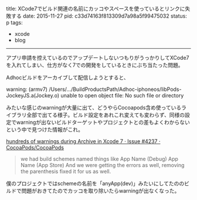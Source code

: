 title: XCode7でビルド関連の名前にカッコやスペースを使っているとリンクに失敗する
date: 2015-11-27
pid: c33d74163f813309d7a98a5f99475032
status: p
tags:
- xcode
- blog
---

アプリ申請を控えているのでアップデートしないつもりがうっかりしてXCode7を入れてしまい、仕方がなく7での開発をしているときにぶち当たった問題。

Adhocビルドをアーカイブして配信しようとすると、

warning: (armv7) /Users/.../BuildProductsPath/Adhoc-iphoneos/libPods-JockeyJS.a(Jockey.o) unable to open object file: No such file or directory

みたいな感じのwarningが大量に出て、どうやらCocoapods含め使っているライブラリ全部で出てる様子。ビルド設定をあれこれ変えても変わらず、同様の設定でwarningが出ないビルドターゲットやプロジェクトとの差もよくわからないという中で見つけた情報がこれ。

[hundreds of warnings during Archive in Xcode 7 · Issue #4237 · CocoaPods/CocoaPods][1]

> we had build schemes named things like
> App Name (Debug)
> App Name (App Store)
> And we were getting the errors as well, removing the parenthesis fixed it for us as well.

僕のプロジェクトではschemeの名前を「anyApp(dev)」みたいにしてたののビルドで問題がおきてたのでカッコを取り除いたらwarningが出なくなった。

[1]:	https://github.com/CocoaPods/CocoaPods/issues/4237